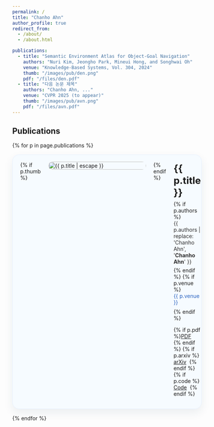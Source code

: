 ```yaml
---
permalink: /
title: "Chanho Ahn"
author_profile: true
redirect_from: 
  - /about/
  - /about.html

publications:
  - title: "Semantic Environment Atlas for Object-Goal Navigation"
    authors: "Nuri Kim, Jeongho Park, Mineui Hong, and Songhwai Oh"
    venue: "Knowledge-Based Systems, Vol. 304, 2024"
    thumb: "/images/pub/den.png"
    pdf: "/files/den.pdf"
  - title: "다음 논문 제목"
    authors: "Chanho Ahn, ..."
    venue: "CVPR 2025 (to appear)"
    thumb: "/images/pub/avn.png"
    pdf: "/files/avn.pdf"
---
```

<style>
.pub-card{
  display:flex; gap:1.25rem; align-items:flex-start;
  padding:1.1rem 1.25rem; background:#f6fbff;
  border:1px solid #e7f1ff; border-radius:18px;
  box-shadow:0 10px 24px rgba(30,60,90,.08); margin:1rem 0;
}
.pub-card__img{ flex:0 0 260px; }
.pub-card__img img{ width:100%; height:auto; border-radius:14px; }
.pub-title{ margin:.1rem 0 .4rem; font-size:1.6rem; line-height:1.25; }
.pub-authors{ opacity:.9; margin-bottom:.35rem; }
.pub-venue{ color:#2761c0; margin-bottom:.5rem; }
.pub-links a{ display:inline-block; margin-right:.5rem; }
@media (max-width: 900px){
  .pub-card{ flex-direction:column; }
  .pub-card__img{ flex:0 0 auto; }
}
</style>

<h2 id="publications">Publications</h2>
{% for p in page.publications %}
  <div class="pub-card">
    {% if p.thumb %}
    <div class="pub-card__img">
      <img src="{{ p.thumb }}" alt="{{ p.title | escape }}">
    </div>
    {% endif %}
    <div class="pub-card__body">
      <h3 class="pub-title">{{ p.title }}</h3>
      {% if p.authors %}<div class="pub-authors">{{ p.authors | replace: 'Chanho Ahn', '<strong>Chanho Ahn</strong>' }}</div>{% endif %}
      {% if p.venue %}<div class="pub-venue">{{ p.venue }}</div>{% endif %}
      <p class="pub-links">
        {% if p.pdf %}<a class="btn btn--primary" href="{{ p.pdf }}">PDF</a>{% endif %}
        {% if p.arxiv %}<a class="btn" href="{{ p.arxiv }}">arXiv</a>{% endif %}
        {% if p.code %}<a class="btn" href="{{ p.code }}">Code</a>{% endif %}
      </p>
    </div>
  </div>
{% endfor %}
